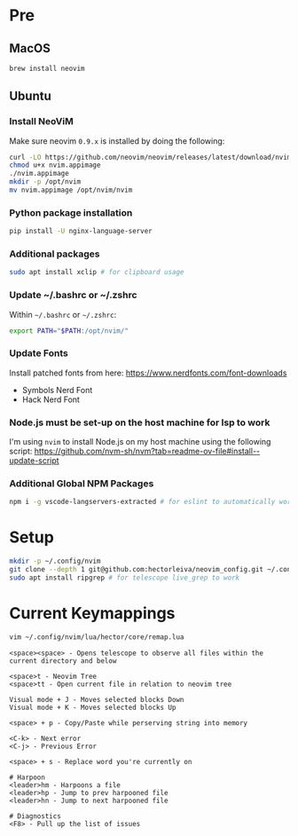 # Pre

## MacOS

```bash
brew install neovim
```

## Ubuntu

### Install NeoViM

Make sure neovim `0.9.x` is installed by doing the following:

```bash
curl -LO https://github.com/neovim/neovim/releases/latest/download/nvim.appimage
chmod u+x nvim.appimage
./nvim.appimage
mkdir -p /opt/nvim
mv nvim.appimage /opt/nvim/nvim
```

### Python package installation

```bash
pip install -U nginx-language-server
```

### Additional packages

```bash
sudo apt install xclip # for clipboard usage
```

### Update ~/.bashrc or ~/.zshrc

Within `~/.bashrc` or `~/.zshrc`:

```bash
export PATH="$PATH:/opt/nvim/"
```

### Update Fonts

Install patched fonts from here:
https://www.nerdfonts.com/font-downloads

- Symbols Nerd Font
- Hack Nerd Font

### Node.js must be set-up on the host machine for lsp to work

I'm using `nvim` to install Node.js on my host machine using the following script: https://github.com/nvm-sh/nvm?tab=readme-ov-file#install--update-script

### Additional Global NPM Packages

```bash
npm i -g vscode-langservers-extracted # for eslint to automatically work
```

# Setup

```bash
mkdir -p ~/.config/nvim
git clone --depth 1 git@github.com:hectorleiva/neovim_config.git ~/.config/nvim
sudo apt install ripgrep # for telescope live_grep to work
```

# Current Keymappings

```bash
vim ~/.config/nvim/lua/hector/core/remap.lua
```

```
<space><space> - Opens telescope to observe all files within the current directory and below

<space>t - Neovim Tree
<space>tt - Open current file in relation to neovim tree

Visual mode + J - Moves selected blocks Down
Visual mode + K - Moves selected blocks Up

<space> + p - Copy/Paste while perserving string into memory

<C-k> - Next error
<C-j> - Previous Error

<space> + s - Replace word you're currently on

# Harpoon
<leader>hm - Harpoons a file
<leader>hp - Jump to prev harpooned file
<leader>hn - Jump to next harpooned file

# Diagnostics
<F8> - Pull up the list of issues
```
